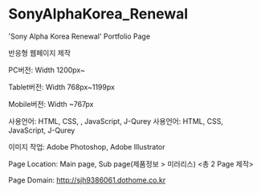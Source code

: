 # SonyAlphaKorea_Renewal
'Sony Alpha Korea Renewal' Portfolio Page

반응형 웹페이지 제작

PC버전: Width 1200px~

Tablet버전: Width 768px~1199px

Mobile버전: Width ~767px

사용언어: HTML, CSS, , JavaScript, J-Qurey
사용언어: HTML, CSS, JavaScript, J-Qurey

이미지 작업: Adobe Photoshop, Adobe Illustrator

Page Location: Main page, Sub page(제품정보 > 미러리스) <총 2 Page 제작>

Page Domain: http://sjh9386061.dothome.co.kr